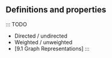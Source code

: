 
## Definitions and properties

::: TODO
- Directed / undirected
- Weighted / unweighted
- [9.1 Graph Representations]
:::
